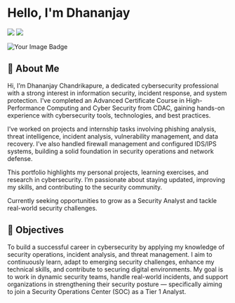 # Hello, I'm Dhananjay
<a href="www.linkedin.com/in/dhananjay-chandrikapure-mo8928891282"><img src="https://img.shields.io/badge/-LinkedIn-0072b1?&style=for-the-badge&logo=linkedin&logoColor=white" /></a>
<a href="https://medium.com/@dhananjaychandrikapure"><img src="https://img.shields.io/badge/-Medium-000000?&style=for-the-badge&logo=medium&logoColor=white" /></a>

<img src="https://tryhackme-badges.s3.amazonaws.com/VirusDanny.png" alt="Your Image Badge" /> 



## 👋 About Me

Hi, I’m Dhananjay Chandrikapure, a dedicated cybersecurity professional with a strong interest in information security, incident response, and system protection. I’ve completed an Advanced Certificate Course in High-Performance Computing and Cyber Security from CDAC, gaining hands-on experience with cybersecurity tools, technologies, and best practices.

I’ve worked on projects and internship tasks involving phishing analysis, threat intelligence, incident analysis, vulnerability management, and data recovery. I’ve also handled firewall management and configured IDS/IPS systems, building a solid foundation in security operations and network defense.

This portfolio highlights my personal projects, learning exercises, and research in cybersecurity. I’m passionate about staying updated, improving my skills, and contributing to the security community.

Currently seeking opportunities to grow as a Security Analyst and tackle real-world security challenges.





## 🎯 Objectives
To build a successful career in cybersecurity by applying my knowledge of security operations, incident analysis, and threat management. I aim to continuously learn, adapt to emerging security challenges, enhance my technical skills, and contribute to securing digital environments. My goal is to work in dynamic security teams, handle real-world incidents, and support organizations in strengthening their security posture — specifically aiming to join a Security Operations Center (SOC) as a Tier 1 Analyst.
